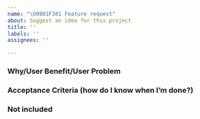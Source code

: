 ```yaml
---
name: "\U0001F381 Feature request"
about: Suggest an idea for this project
title: ''
labels: ''
assignees: ''

---
```


### Why/User Benefit/User Problem

### Acceptance Criteria (how do I know when I’m done?)

### Not included
